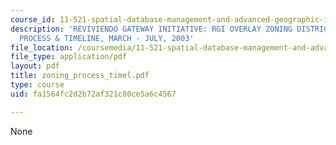 ```yaml
---
course_id: 11-521-spatial-database-management-and-advanced-geographic-information-systems-spring-2003
description: 'REVIVIENDO GATEWAY INITIATIVE: RGI OVERLAY ZONING DISTRICT. APPROVAL
  PROCESS & TIMELINE, MARCH - JULY, 2003'
file_location: /coursemedia/11-521-spatial-database-management-and-advanced-geographic-information-systems-spring-2003/fa1564fc2d2b72af321c80ce5a6c4567_zoning_process_timel.pdf
file_type: application/pdf
layout: pdf
title: zoning_process_timel.pdf
type: course
uid: fa1564fc2d2b72af321c80ce5a6c4567

---
```

None